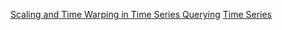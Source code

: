 [Scaling and Time Warping in Time Series Querying](http://alumni.cs.ucr.edu/~ratana/vldb160.pdf)
[Time Series](http://didawiki.di.unipi.it/doku.php/dm/start)
